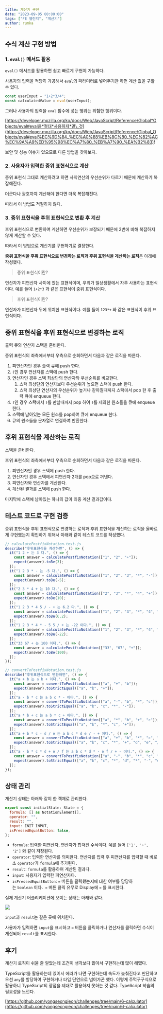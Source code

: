 ```yaml
---
title: 계산기 구현
date: "2023-09-05 00:00:00"
tags: ["FE 챌린지", "계산기"]
author: rumka
---
```


## 수식 계산 구현 방법

### 1. `eval()` 메서드 활용

`eval()` 메서드를 활용하면 쉽고 빠르게 구현이 가능하다.

사용자의 입력을 적당히 가공해서 `eval`의 파라미터로 넣어주기만 하면 계산 값을 구할 수 있다.

```jsx
const userInput = "1+2*3/4";
const calculatedValue = eval(userInput);
```

그러나 사용자의 입력을 `eval` 함수에 넣는 행위는 위험한 행위이다.

[https://developer.mozilla.org/ko/docs/Web/JavaScript/Reference/Global*Objects/eval#eval을*절대*사용하지*말\_것](https://developer.mozilla.org/ko/docs/Web/JavaScript/Reference/Global_Objects/eval#eval%EC%9D%84_%EC%A0%88%EB%8C%80_%EC%82%AC%EC%9A%A9%ED%95%98%EC%A7%80_%EB%A7%90_%EA%B2%83)!

보안 및 성능 이슈가 있으므로 다른 방법을 찾아보자.

### 2. 사용자가 입력한 중위 표현식으로 계산

중위 표현식 그대로 계산하려고 하면 사칙연산의 우선순위가 다르기 때문에 계산하기 복잡해진다.

더군다나 괄호까지 계산해야 한다면 더욱 복잡해진다.

따라서 이 방법도 적절하지 않다.

### 3. 중위 표현식을 후위 표현식으로 변환 후 계산

후위 표현식으로 변환하여 계산하면 우선순위가 보장되기 때문에 2번에 비해 복잡하지 않게 계산할 수 있다.

따라서 이 방법으로 계산기를 구현하기로 결정한다.

**중위 표현식을 후위 표현식으로 변경하는 로직과 후위 표현식을 계산하는 로직**은 아래에 작성했다.

> 중위 표현식이란?

연산자가 피연산자 사이에 있는 표현식이며, 우리가 일상생활에서 자주 사용하는 표현식이다.
예를 들어 `1+2*3` 과 같은 표현식이 중위 표현식이다.

> 후위 표현식이란?

연산자가 피연산자 뒤에 위치한 표현식이다.
예를 들어 `123*+` 와 같은 표현식이 후위 표현식이다.

## 중위 표현식을 후위 표현식으로 변경하는 로직

출력 큐와 연산자 스택을 준비한다.

중위 표현식의 좌측에서부터 우측으로 순회하면서 다음과 같은 로직을 따른다.

1. 피연산자인 경우 출력 큐에 push 한다.
2. `(`인 경우 연산자를 스택에 push 한다.
3. 연산자인 경우 스택 최상단의 연산자와 우선순위를 비교한다.
   1. 스택 최상단의 연산자보다 우선순위가 높으면 스택에 push 한다.
   2. 스택 최상단 연산자의 우선순위가 높거나 같아질때까지 스택에서 pop 한 후 출력 큐에 enqueue 한다.
4. `)`인 경우 스택에서 `(`를 만날때까지 pop 하여 `(`를 제외한 원소들을 큐에 enqueue 한다.
5. 스택에 남아있는 모든 원소를 pop하여 큐에 enqueue 한다.
6. 큐의 원소들을 문자열로 연결하여 반환한다.

## 후위 표현식을 계산하는 로직

스택을 준비한다.

후위 표현식의 좌측에서부터 우측으로 순회하면서 다음과 같은 로직을 따른다.

1. 피연산자인 경우 스택에 push 한다.
2. 연산자인 경우 스택에서 피연산자 2개를 pop으로 꺼낸다.
3. 피연산자와 연산자를 계산한다.
4. 계산된 결과를 스택에 push 한다.

마지막에 스택에 남아있는 하나의 값이 최종 계산 결과값이다.

## 테스트 코드로 구현 검증

중위 표현식을 후위 표현식으로 변경하는 로직과 후위 표현식을 계산하는 로직을 올바르게 구현했는지 확인하기 위해서 아래와 같이 테스트 코드를 작성했다.

```jsx
// calculatePostfixNotation.test.js
describe("후위표현식을 계산하면", () => {
  it("1 2 + 는 3 다.", () => {
    const answer = calculatePostfixNotation(["1", "2", "+"]);
    expect(answer).toBe(3);
  });
  it("1 2 3 * - 는 -5 다.", () => {
    const answer = calculatePostfixNotation(["1", "2", "3", "*", "-"]);
    expect(answer).toBe(-5);
  });
  it("2 3 * 4 + 는 10 다.", () => {
    const answer = calculatePostfixNotation(["2", "3", "*", "4", "+"]);
    expect(answer).toBe(10);
  });
  it("1 2 3 * 4 5 / - + 는 6.2 다.", () => {
    const answer = calculatePostfixNotation(["1", "2", "3", "*", "4", "5", "/", "-", "+"]);
    expect(answer).toBe(6.2);
  });
  it("1 2 3 * 4 * - 5 5 / + 는 -22 이다.", () => {
    const answer = calculatePostfixNotation(["1", "2", "3", "*", "4", "*", "-", "5", "5", "/", "+"]);
    expect(answer).toBe(-22);
  });
  it("33 67 + 는 100 이다.", () => {
    const answer = calculatePostfixNotation(["33", "67", "+"]);
    expect(answer).toBe(100);
  });
});

// convertToPostfixNotation.test.js
describe("후위표현식으로 변환하면", () => {
  it("a + b 는 a b + 이다.", () => {
    const answer = convertToPostfixNotation(["a", "+", "b"]);
    expect(answer).toStrictEqual(["a", "b", "+"]);
  });
  it("a - b * c 는 a b c * - 이다.", () => {
    const answer = convertToPostfixNotation(["a", "-", "b", "*", "c"]);
    expect(answer).toStrictEqual(["a", "b", "c", "*", "-"]);
  });
  it("a * b + c 는 a b * c + 이다.", () => {
    const answer = convertToPostfixNotation(["a", "*", "b", "+", "c"]);
    expect(answer).toStrictEqual(["a", "b", "*", "c", "+"]);
  });
  it("a + b * c - d / e 는 a b c * d e / - + 이다.", () => {
    const answer = convertToPostfixNotation(["a", "+", "b", "*", "c", "-", "d", "/", "e"]);
    expect(answer).toStrictEqual(["a", "b", "c", "*", "+", "d", "e", "/", "-"]);
  });
  it("a - b * c * d + e / f 는 a b c * d * - e f / + - 이다.", () => {
    const answer = convertToPostfixNotation(["a", "-", "b", "*", "c", "*", "d", "+", "e", "/", "f"]);
    expect(answer).toStrictEqual(["a", "b", "c", "*", "d", "*", "-", "e", "f", "/", "+"]);
  });
});
```

## 상태 관리

계산기 상태는 아래와 같이 한 객체로 관리한다.

```jsx
export const initialState: State = {
  formula: [] as NotationElement[],
  operator: "",
  result: "",
  input: INIT_INPUT,
  isPressedEqualButton: false,
};
```

- `formula`: 입력한 피연산자, 연산자가 합쳐진 수식이다.
  예를 들어 `['1', '+', '2']` 와 같이 저장된다.
- `operator`: 입력한 연산자를 의미한다.
  연산자를 입력 후 피연산자를 입력할 때 비로소 `operator`가 `formula`에 추가된다.
- `result`: `formula`를 활용하여 계산된 결과다.
- `input`: 사용자가 입력한 피연산자다.
- `isPressedEqualButton`: `=` 버튼을 클릭했는지에 대한 여부를 담당하는 `boolean` 이다. 
  `=` 버튼 클릭 유무로 Display에 `=` 를 표시한다.

실제 계산기 어플리케이션에 보이는 상태는 아래와 같다.

![](https://velog.velcdn.com/images/rumka/post/4c823851-a17c-4ac8-aa11-6c630c2e99c6/image.png)

`input`과 `result`는 같은 곳에 위치한다.

사용자가 입력하면 `input`을 표시하고 `=` 버튼을 클릭하거나 연산자를 클릭하면 수식이 계산되어 `result`를 표시한다.

## 후기

계산기 로직이 쉬울 줄 알았는데 조건이 생각보다 많아서 구현하는데 많이 헤맸다.

TypeScript를 활용하는데 있어서 에러가 나면 구현하는데 속도가 늦춰진다고 판단하고 우선 `any`를 할당하여 구현하거나 타입 단언으로 넘어가곤 했다.
이렇게 주먹구구식으로 활용하니 TypeScript의 장점을 제대로 활용하지 못하는 것 같다.
TypeScript 학습의 필요성을 느낀다.

[https://github.com/yongseongjeon/challenges/tree/main/6-calculator](https://github.com/yongseongjeon/challenges/tree/main/6-calculator)
